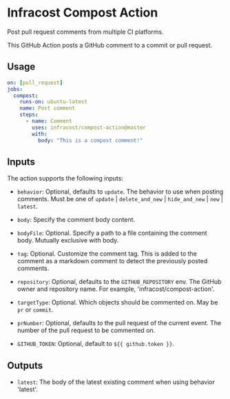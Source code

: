# Infracost Compost Action

Post pull request comments from multiple CI platforms.

This GitHub Action posts a GitHub comment to a commit or pull request.

## Usage

```yaml
on: [pull_request]
jobs:
  compost:
    runs-on: ubuntu-latest
    name: Post comment
    steps:
      - name: Comment
        uses: infracost/compost-action@master
        with: 
          body: "This is a compost comment!"
```

## Inputs

The action supports the following inputs:

- `behavior`: Optional, defaults to `update`.  The behavior to use when posting comments.  Must be one of `update` | `delete_and_new` | `hide_and_new` | `new` | `latest`.   

- `body`: Specify the comment body content.

- `bodyFile`: Optional.  Specify a path to a file containing the comment body.  Mutually exclusive with body.

- `tag`: Optional.  Customize the comment tag. This is added to the comment as a markdown comment to detect the previously posted comments.

- `repository`: Optional, defaults to the `GITHUB_REPOSITORY` env.  The GitHub owner and repository name. For example, 'infracost/compost-action'.

- `targetType`: Optional.  Which objects should be commented on.  May be `pr` or `commit`.

- `prNumber`: Optional, defaults to the pull request of the current event. The number of the pull request to be commented on.

- `GITHUB_TOKEN`: Optional, default to `${{ github.token }}`.

## Outputs

- `latest`: The body of the latest existing comment when using behavior 'latest'.
